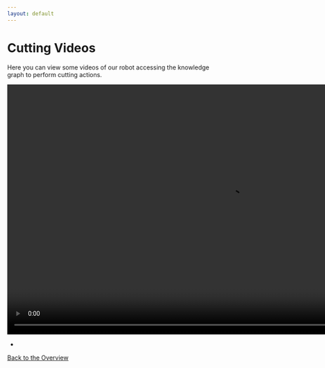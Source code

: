 ```yaml
---
layout: default
---
```


# Cutting Videos

Here you can view some videos of our robot accessing the knowledge graph to perform cutting actions.

 <video width="1024" height="576" controls>
	<source src="vid/demo_video.mp4" type="video/mp4">
Your browser does not support the video tag.
</video> 

-

[Back to the Overview](./)
